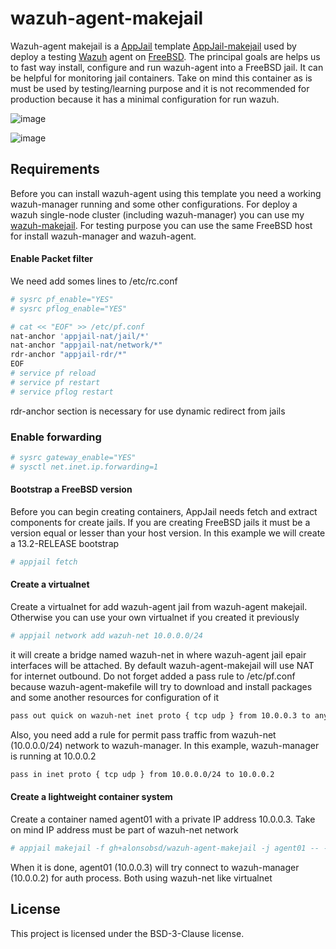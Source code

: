 # wazuh-agent-makejail
Wazuh-agent makejail is a [AppJail](https://github.com/DtxdF/AppJail) template [AppJail-makejail](https://github.com/AppJail-makejails) used by deploy a testing [Wazuh](https://wazuh.com/) agent on [FreeBSD](https://freebsd.org/). The principal goals are helps us to fast way install, configure and run wazuh-agent into a FreeBSD jail. It can be helpful for monitoring jail containers. Take on mind this container as is must be used by testing/learning purpose and it is not recommended for production because it has a minimal configuration for run wazuh.

![image](https://github.com/alonsobsd/wazuh-agent-makejail/assets/11150989/c72cdfda-7a38-40a8-8866-dac31682d407)

![image](https://github.com/alonsobsd/wazuh-agent-makejail/assets/11150989/0b0a3b1a-b14b-4763-970d-df27ff12100f)

## Requirements
Before you can install wazuh-agent using this template you need a working wazuh-manager running and some other configurations. For deploy a wazuh single-node cluster (including wazuh-manager) you can use my [wazuh-makejail](https://github.com/alonsobsd/wazuh-makejail). For testing purpose you can use the same FreeBSD host for install wazuh-manager and wazuh-agent.

#### Enable Packet filter
We need add somes lines to /etc/rc.conf

```sh
# sysrc pf_enable="YES"
# sysrc pflog_enable="YES"

# cat << "EOF" >> /etc/pf.conf
nat-anchor 'appjail-nat/jail/*'
nat-anchor "appjail-nat/network/*"
rdr-anchor "appjail-rdr/*"
EOF
# service pf reload
# service pf restart
# service pflog restart
```
rdr-anchor section is necessary for use dynamic redirect from jails

### Enable forwarding
```sh
# sysrc gateway_enable="YES"
# sysctl net.inet.ip.forwarding=1
```
#### Bootstrap a FreeBSD version
Before you can begin creating containers, AppJail needs fetch and extract components for create jails. If you are creating FreeBSD jails it must be a version equal or lesser than your host version. In this example we will create a 13.2-RELEASE bootstrap

```sh
# appjail fetch
```
#### Create a virtualnet
Create a virtualnet for add wazuh-agent jail from wazuh-agent makejail. Otherwise you can use your own virtualnet if you created it previously

```sh
# appjail network add wazuh-net 10.0.0.0/24
```
it will create a bridge named wazuh-net in where wazuh-agent jail epair interfaces will be attached. By default wazuh-agent-makejail will use NAT for internet outbound. Do not forget added a pass rule to /etc/pf.conf because wazuh-agent-makefile will try to download and install packages and some another resources for configuration of it

```sh
pass out quick on wazuh-net inet proto { tcp udp } from 10.0.0.3 to any
```
Also, you need add a rule for permit pass traffic from wazuh-net (10.0.0.0/24) network to wazuh-manager. In this example, wazuh-manager is running at 10.0.0.2

```sh
pass in inet proto { tcp udp } from 10.0.0.0/24 to 10.0.0.2
```

#### Create a lightweight container system
Create a container named agent01 with a private IP address 10.0.0.3. Take on mind IP address must be part of wazuh-net network

```sh
# appjail makejail -f gh+alonsobsd/wazuh-agent-makejail -j agent01 -- --network wazuh-net --agent_ip 10.0.0.3 --agent_name agent01 --server_ip 10.0.0.2
```
When it is done, agent01 (10.0.0.3) will try connect to wazuh-manager (10.0.0.2) for auth process. Both using wazuh-net like virtualnet

## License
This project is licensed under the BSD-3-Clause license.
